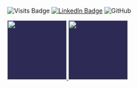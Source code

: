 
![Visits Badge](https://badges.pufler.dev/visits/francorvalant/francorvalant)
[![LinkedIn Badge](https://img.shields.io/badge/-francorvalan-blue?style=flat&logo=Linkedin&logoColor=white&link=https://https://www.linkedin.com/in/francorvalan/)](https://www.linkedin.com/in/francorvalan/)
![GitHub](https://img.shields.io/badge/-GitHub-0A1A2F?style=flat&logo=github)



<a href="https://teddyheinen.com/" class="style">
  <img style="background-color: #2d2b55;" height="137px" src="https://github-readme-stats.tcheinen.vercel.app/api?username=francorvalant&text_color=a3a8c3&hide_title=true&hide_border=true&show_icons=true&include_all_commits=true&count_private=true&line_height=21&theme=dracula&rx=0"/>
  <img style="background-color: #2d2b55;" height="137px" src="https://github-readme-stats.tcheinen.vercel.app/api/top-langs/?username=francorvalant&hide=html,assembly&hide_title=true&hide_border=true&layout=compact&text_color=a3a8c3&langs_count=7&exclude_repo=PS-Insurgence,PS-Client-Insurgence,picoCTF,Naumachia,pacman-ai,nand2tetris&theme=dracula&rx=0"/></a>
